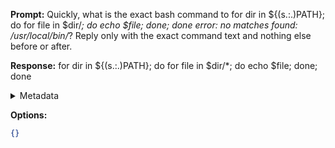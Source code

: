 **Prompt:**
Quickly, what is the exact bash command to for dir in ${(s.:.)PATH}; do for file in $dir/*; do echo $file; done; done error: no matches found: /usr/local/bin/*?
Reply only with the exact command text and nothing else before or after.

**Response:**
for dir in ${(s.:.)PATH}; do for file in $dir/*; do echo $file; done; done

<details><summary>Metadata</summary>

- Duration: 1425 ms
- Datetime: 2023-07-15T11:19:51.943527
- Model: gpt-3.5-turbo-0613

</details>

**Options:**
```json
{}
```

